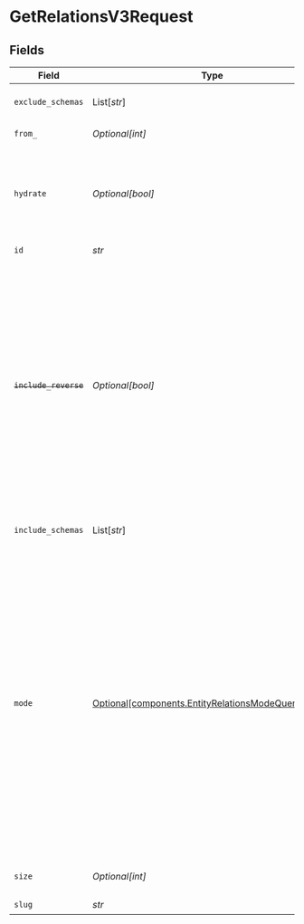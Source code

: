 # GetRelationsV3Request


## Fields

| Field                                                                                                                                                                                                                                                                                                                                    | Type                                                                                                                                                                                                                                                                                                                                     | Required                                                                                                                                                                                                                                                                                                                                 | Description                                                                                                                                                                                                                                                                                                                              | Example                                                                                                                                                                                                                                                                                                                                  |
| ---------------------------------------------------------------------------------------------------------------------------------------------------------------------------------------------------------------------------------------------------------------------------------------------------------------------------------------- | ---------------------------------------------------------------------------------------------------------------------------------------------------------------------------------------------------------------------------------------------------------------------------------------------------------------------------------------- | ---------------------------------------------------------------------------------------------------------------------------------------------------------------------------------------------------------------------------------------------------------------------------------------------------------------------------------------- | ---------------------------------------------------------------------------------------------------------------------------------------------------------------------------------------------------------------------------------------------------------------------------------------------------------------------------------------- | ---------------------------------------------------------------------------------------------------------------------------------------------------------------------------------------------------------------------------------------------------------------------------------------------------------------------------------------- |
| `exclude_schemas`                                                                                                                                                                                                                                                                                                                        | List[*str*]                                                                                                                                                                                                                                                                                                                              | :heavy_minus_sign:                                                                                                                                                                                                                                                                                                                       | Filter results to exclude schemas                                                                                                                                                                                                                                                                                                        |                                                                                                                                                                                                                                                                                                                                          |
| `from_`                                                                                                                                                                                                                                                                                                                                  | *Optional[int]*                                                                                                                                                                                                                                                                                                                          | :heavy_minus_sign:                                                                                                                                                                                                                                                                                                                       | Starting page number                                                                                                                                                                                                                                                                                                                     |                                                                                                                                                                                                                                                                                                                                          |
| `hydrate`                                                                                                                                                                                                                                                                                                                                | *Optional[bool]*                                                                                                                                                                                                                                                                                                                         | :heavy_minus_sign:                                                                                                                                                                                                                                                                                                                       | When true, enables entity hydration to resolve nested $relation & $relation_ref references in-place.                                                                                                                                                                                                                                     |                                                                                                                                                                                                                                                                                                                                          |
| `id`                                                                                                                                                                                                                                                                                                                                     | *str*                                                                                                                                                                                                                                                                                                                                    | :heavy_check_mark:                                                                                                                                                                                                                                                                                                                       | Entity id                                                                                                                                                                                                                                                                                                                                |                                                                                                                                                                                                                                                                                                                                          |
| ~~`include_reverse`~~                                                                                                                                                                                                                                                                                                                    | *Optional[bool]*                                                                                                                                                                                                                                                                                                                         | :heavy_minus_sign:                                                                                                                                                                                                                                                                                                                       | : warning: ** DEPRECATED **: This will be removed in a future release, please migrate away from it as soon as possible.<br/><br/>When true, includes reverse relations in response (other entities pointing to this entity)<br/>*It gets overriden by mode query parameter.*<br/>                                                        |                                                                                                                                                                                                                                                                                                                                          |
| `include_schemas`                                                                                                                                                                                                                                                                                                                        | List[*str*]                                                                                                                                                                                                                                                                                                                              | :heavy_minus_sign:                                                                                                                                                                                                                                                                                                                       | Filter results to only include schemas                                                                                                                                                                                                                                                                                                   |                                                                                                                                                                                                                                                                                                                                          |
| `mode`                                                                                                                                                                                                                                                                                                                                   | [Optional[components.EntityRelationsModeQueryParam]](../../models/components/entityrelationsmodequeryparam.md)                                                                                                                                                                                                                           | :heavy_minus_sign:                                                                                                                                                                                                                                                                                                                       | Options to determine how relations will be included in the result.<br/>*It overrides the include_reverse query param.*<br/>Explanation of possible options:<br/>- direct: include relations to which the searched entity refers<br/>- reverse: include relations that refer to the entity you are looking for<br/>- both: both direct and reverse relations<br/> |                                                                                                                                                                                                                                                                                                                                          |
| `size`                                                                                                                                                                                                                                                                                                                                   | *Optional[int]*                                                                                                                                                                                                                                                                                                                          | :heavy_minus_sign:                                                                                                                                                                                                                                                                                                                       | Number of results to return per page                                                                                                                                                                                                                                                                                                     |                                                                                                                                                                                                                                                                                                                                          |
| `slug`                                                                                                                                                                                                                                                                                                                                   | *str*                                                                                                                                                                                                                                                                                                                                    | :heavy_check_mark:                                                                                                                                                                                                                                                                                                                       | Entity Type                                                                                                                                                                                                                                                                                                                              | contact                                                                                                                                                                                                                                                                                                                                  |